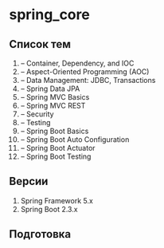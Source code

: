 # spring_core
 
 <h2> Список тем </h2>
 
 1. – Container, Dependency, and IOC
 2. – Aspect-Oriented Programming (AOC)
 3. – Data Management: JDBC, Transactions
 4. – Spring Data JPA 
 5. – Spring MVC Basics
 6. – Spring MVC REST
 7. – Security
 8. – Testing
 9. – Spring Boot Basics
 10. – Spring Boot Auto Configuration
 11. – Spring Boot Actuator
 12. – Spring Boot Testing
 
 <h2> Версии </h2>
 
 1. Spring Framework 5.x
 2. Spring Boot 2.3.x
 
 <h2> Подготовка </h2>
 
 
 
